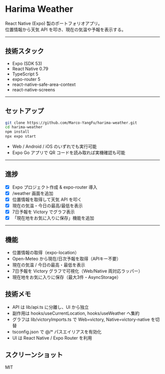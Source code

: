 # Harima Weather

React Native (Expo) 製のポートフォリオアプリ。  
位置情報から天気 API を叩き、現在の気温や予報を表示する。

---

## 技術スタック

- Expo (SDK 53)
- React Native 0.79
- TypeScript 5
- expo-router 5
- react-native-safe-area-context
- react-native-screens

---

## セットアップ

```bash
git clone https://github.com/Marco-YangFu/harima-weather.git
cd harima-weather
npm install
npx expo start
```

- Web / Android / iOS のいずれでも実行可能
- Expo Go アプリで QR コードを読み取れば実機確認も可能

---

## 進捗

- [x] Expo プロジェクト作成 & expo-router 導入
- [x] /weather 画面を追加
- [x] 位置情報を取得して天気 API を叩く
- [x] 現在の気温・今日の最高/最低を表示
- [x] 7日予報を Victory でグラフ表示
- [x] 「現在地をお気に入りに保存」機能を追加

---

## 機能

- 位置情報の取得（expo-location）
- Open-Meteo から現在/日次予報を取得（APIキー不要）
- 現在の気温 / 今日の最高・最低を表示
- 7日予報を Victory グラフで可視化（Web/Native 両対応ラッパー）
- 現在地をお気に入りに保存（最大3件・AsyncStorage）

## 技術メモ

- API は lib/api.ts に分離し、UI から独立
- 副作用は hooks/useCurrentLocation, hooks/useWeather へ集約
- グラフは lib/victoryImports.ts で Web=victory, Native=victory-native を切替
- tsconfig.json で @/\* パスエイリアスを有効化
- UI は React Native / Expo Router を利用

## スクリーンショット

MIT
